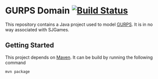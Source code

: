 # GURPS Domain [![Build Status](https://travis-ci.org/gurpsdomain/gurpsdomain.svg?branch=master)](https://travis-ci.org/gurpsdomain/gurpsdomain)
This repository contains a Java project used to model [GURPS][gurps]. It is in no way associated with SJGames.

## Getting Started
This project depends on [Maven][maven]. It can be build by running the following command

```sh
mvn package
```

[gurps]: http://www.sjgames.com/gurps/
[maven]: https://maven.apache.org/
